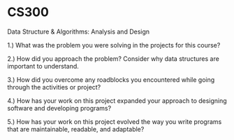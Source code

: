 # CS300
Data Structure &amp; Algorithms: Analysis and Design

1.) What was the problem you were solving in the projects for this course?

2.) How did you approach the problem? Consider why data structures are important to understand.

3.) How did you overcome any roadblocks you encountered while going through the activities or project?

4.) How has your work on this project expanded your approach to designing software and developing programs?

5.) How has your work on this project evolved the way you write programs that are maintainable, readable, and adaptable?
